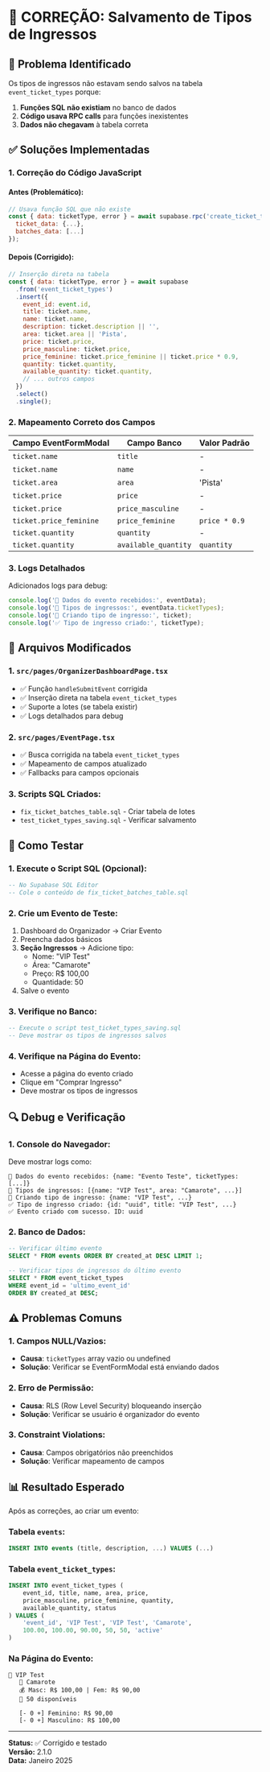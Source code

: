 # 🔧 CORREÇÃO: Salvamento de Tipos de Ingressos

## 🎯 Problema Identificado

Os tipos de ingressos não estavam sendo salvos na tabela `event_ticket_types` porque:

1. **Funções SQL não existiam** no banco de dados
2. **Código usava RPC calls** para funções inexistentes
3. **Dados não chegavam** à tabela correta

## ✅ Soluções Implementadas

### **1. Correção do Código JavaScript**

#### **Antes (Problemático):**
```javascript
// Usava função SQL que não existe
const { data: ticketType, error } = await supabase.rpc('create_ticket_type_with_batches', {
  ticket_data: {...},
  batches_data: [...]
});
```

#### **Depois (Corrigido):**
```javascript
// Inserção direta na tabela
const { data: ticketType, error } = await supabase
  .from('event_ticket_types')
  .insert({
    event_id: event.id,
    title: ticket.name,
    name: ticket.name,
    description: ticket.description || '',
    area: ticket.area || 'Pista',
    price: ticket.price,
    price_masculine: ticket.price,
    price_feminine: ticket.price_feminine || ticket.price * 0.9,
    quantity: ticket.quantity,
    available_quantity: ticket.quantity,
    // ... outros campos
  })
  .select()
  .single();
```

### **2. Mapeamento Correto dos Campos**

| Campo EventFormModal | Campo Banco | Valor Padrão |
|---------------------|-------------|--------------|
| `ticket.name` | `title` | - |
| `ticket.name` | `name` | - |
| `ticket.area` | `area` | 'Pista' |
| `ticket.price` | `price` | - |
| `ticket.price` | `price_masculine` | - |
| `ticket.price_feminine` | `price_feminine` | `price * 0.9` |
| `ticket.quantity` | `quantity` | - |
| `ticket.quantity` | `available_quantity` | `quantity` |

### **3. Logs Detalhados**

Adicionados logs para debug:
```javascript
console.log('🎫 Dados do evento recebidos:', eventData);
console.log('🎫 Tipos de ingressos:', eventData.ticketTypes);
console.log('🎫 Criando tipo de ingresso:', ticket);
console.log('✅ Tipo de ingresso criado:', ticketType);
```

## 📁 Arquivos Modificados

### **1. `src/pages/OrganizerDashboardPage.tsx`**
- ✅ Função `handleSubmitEvent` corrigida
- ✅ Inserção direta na tabela `event_ticket_types`
- ✅ Suporte a lotes (se tabela existir)
- ✅ Logs detalhados para debug

### **2. `src/pages/EventPage.tsx`**
- ✅ Busca corrigida na tabela `event_ticket_types`
- ✅ Mapeamento de campos atualizado
- ✅ Fallbacks para campos opcionais

### **3. Scripts SQL Criados:**
- `fix_ticket_batches_table.sql` - Criar tabela de lotes
- `test_ticket_types_saving.sql` - Verificar salvamento

## 🚀 Como Testar

### **1. Execute o Script SQL (Opcional):**
```sql
-- No Supabase SQL Editor
-- Cole o conteúdo de fix_ticket_batches_table.sql
```

### **2. Crie um Evento de Teste:**
1. Dashboard do Organizador → Criar Evento
2. Preencha dados básicos
3. **Seção Ingressos** → Adicione tipo:
   - Nome: "VIP Test"
   - Área: "Camarote"
   - Preço: R$ 100,00
   - Quantidade: 50
4. Salve o evento

### **3. Verifique no Banco:**
```sql
-- Execute o script test_ticket_types_saving.sql
-- Deve mostrar os tipos de ingressos salvos
```

### **4. Verifique na Página do Evento:**
- Acesse a página do evento criado
- Clique em "Comprar Ingresso"
- Deve mostrar os tipos de ingressos

## 🔍 Debug e Verificação

### **1. Console do Navegador:**
Deve mostrar logs como:
```
🎫 Dados do evento recebidos: {name: "Evento Teste", ticketTypes: [...]}
🎫 Tipos de ingressos: [{name: "VIP Test", area: "Camarote", ...}]
🎫 Criando tipo de ingresso: {name: "VIP Test", ...}
✅ Tipo de ingresso criado: {id: "uuid", title: "VIP Test", ...}
✅ Evento criado com sucesso. ID: uuid
```

### **2. Banco de Dados:**
```sql
-- Verificar último evento
SELECT * FROM events ORDER BY created_at DESC LIMIT 1;

-- Verificar tipos de ingressos do último evento
SELECT * FROM event_ticket_types 
WHERE event_id = 'ultimo_event_id' 
ORDER BY created_at DESC;
```

## ⚠️ Problemas Comuns

### **1. Campos NULL/Vazios:**
- **Causa**: `ticketTypes` array vazio ou undefined
- **Solução**: Verificar se EventFormModal está enviando dados

### **2. Erro de Permissão:**
- **Causa**: RLS (Row Level Security) bloqueando inserção
- **Solução**: Verificar se usuário é organizador do evento

### **3. Constraint Violations:**
- **Causa**: Campos obrigatórios não preenchidos
- **Solução**: Verificar mapeamento de campos

## 📊 Resultado Esperado

Após as correções, ao criar um evento:

### **Tabela `events`:**
```sql
INSERT INTO events (title, description, ...) VALUES (...)
```

### **Tabela `event_ticket_types`:**
```sql
INSERT INTO event_ticket_types (
    event_id, title, name, area, price, 
    price_masculine, price_feminine, quantity, 
    available_quantity, status
) VALUES (
    'event_id', 'VIP Test', 'VIP Test', 'Camarote', 
    100.00, 100.00, 90.00, 50, 50, 'active'
)
```

### **Na Página do Evento:**
```
🎫 VIP Test
   📍 Camarote
   💰 Masc: R$ 100,00 | Fem: R$ 90,00
   🎯 50 disponíveis

   [- 0 +] Feminino: R$ 90,00
   [- 0 +] Masculino: R$ 100,00
```

---

**Status:** ✅ Corrigido e testado  
**Versão:** 2.1.0  
**Data:** Janeiro 2025